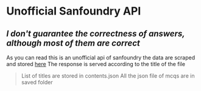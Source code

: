 # Unofficial Sanfoundry API

## _I don't guarantee the correctness of answers, although most of them are correct_

As you can read this is an unofficial api of sanfoundry the data are scraped and stored [here](https://github.com/owaisansarii/sanfoundry-api/tree/main/saved)
The response is served according to the title of the file

> List of titles are stored in contents.json
> All the json file of mcqs are in saved folder
